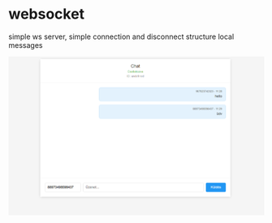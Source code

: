# websocket
simple ws server, simple connection and disconnect structure local messages

<img src="chat.PNG" alt="chat">